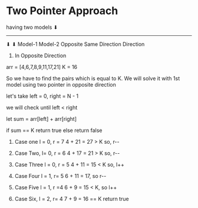 # Two Pointer Approach 

having two models 
      ⬇
______________________
⬇                   ⬇
Model-1            Model-2
Opposite           Same
Direction         Direction  


1. In Opposite Direction 

arr = [4,6,7,8,9,11,17,21]
K = 16 

So we have to find the pairs which is equal to K. We will solve it with 1st model using two pointer in opposite direction 

let's take left = 0, right = N - 1 

we will check until left < right

let sum = arr[left] + arr[right] 

if sum == K return true 
else return false 

1. Case one 
l = 0, r = 7 
4 + 21 = 27  > K so, r-- 

2. Case Two, 
l= 0, r = 6
4 + 17 = 21 > K so, r-- 

3. Case Three 
l = 0, r = 5
4 + 11 = 15 < K so, l++

4. Case Four
l = 1, r= 5
6 + 11 = 17, so r-- 

5. Case Five 
l = 1, r =4 
6 + 9 = 15 < K, so l++

6. Case Six, 
l = 2, r= 4 
7  + 9 = 16 == K return true
